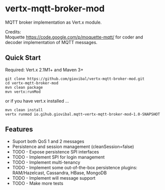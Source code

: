 vertx-mqtt-broker-mod
=====================

MQTT broker implementation as Vert.x module.

Credits:
<br/>
Moquette <a href="https://code.google.com/p/moquette-mqtt/">https://code.google.com/p/moquette-mqtt/</a>
for coder and decoder implementation of MQTT messages.
<br/>


Quick Start
-----------
Required: Vert.x 2.1M1+ and Maven 3+

```
git clone https://github.com/giovibal/vertx-mqtt-broker-mod.git
cd vertx-mqtt-broker-mod
mvn clean package
mvn vertx:runMod
```
or if you have vert.x installed ...
```
mvn clean install
vertx runmod io.gihub.giovibal.mqtt~vertx-mqtt-broker-mod~1.0-SNAPSHOT
```

Features
----
* Suport both QoS 1 and 2 messages
* Persistence and session management (cleanSession=false)
* TODO - Expose persistence SPI interfaces
* TODO - Implement SPI for login management
* TODO - Implement multi-tenancy
* TODO - Implement some out-of-the-box persistence plugins: RAM/Hazelcast, Cassandra, HBase, MongoDB
* TODO - Implement will message support 
* TODO - Make more tests
